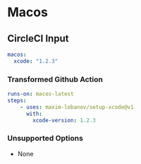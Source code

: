 # Macos

## CircleCI Input

```yaml
macos:
  xcode: "1.2.3"
```

### Transformed Github Action

```yaml
runs-on: macos-latest
steps:
    - uses: maxim-lobanov/setup-xcode@v1
      with:
        xcode-version: 1.2.3
```

### Unsupported Options

- None
